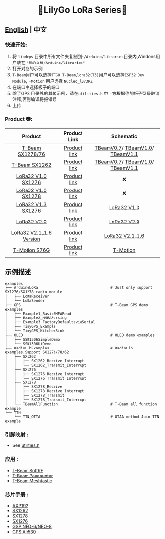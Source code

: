 <h1 align = "center">🌟LilyGo LoRa Series🌟</h1>

## **[English](./README.MD) | 中文**

<h3 align = "left">快速开始:</h3>

1. 将 `libdeps` 目录中所有文件夹复制到`~/Arduino/libraries`目录内,Windons用户放在 `"我的文档/Arduino/libraries"`
2. 打开对应的示例
3. `T-Beam`用户可以选择`TTGO T-Beam`,`lora32(T3)`用户可以选择`ESP32 Dev Module`,`T-Motion` 用户选择 `Nucleo_l073RZ`
4. 在端口中选择板子的端口
5. 除了GPS 目录外的其他示例，请在`utilities.h` 中上方根据你的板子型号取消注释,否则编译将报错误
6. 上传


<h3 align = "left">Product 📷:</h3>


|           Product           |                           Product  Link                            |                                                                   Schematic                                                                    |
| :-------------------------: | :----------------------------------------------------------------: | :--------------------------------------------------------------------------------------------------------------------------------------------: |
|    [T-Beam SX1278/76 ]()    |  [Product link](https://pt.aliexpress.com/item/32967228739.html)   | [TBeamV0.7](schematic/LilyGo_TBeam_V0.7.pdf)/     [TBeamV1.0](schematic/LilyGo_TBeam_V1.0.pdf)/  [TBeamV1.1 ](schematic/LilyGo_TBeam_V1.1.pdf) |
|      [T-Beam SX1262]()      | [Product link](https://pt.aliexpress.com/item/4001287221970.html)  | [TBeamV0.7](schematic/LilyGo_TBeam_V0.7.pdf)/     [TBeamV1.0](schematic/LilyGo_TBeam_V1.0.pdf)/  [TBeamV1.1 ](schematic/LilyGo_TBeam_V1.1.pdf) |
|   [LoRa32 V1.0 SX1276]()    |  [Product link](https://pt.aliexpress.com/item/32842155838.html)   |                                                                       ❌                                                                        |
|   [LoRa32 V1.0 SX1278]()    |  [Product link](https://pt.aliexpress.com/item/32842155838.html)   |                                                                       ❌                                                                        |
|   [LoRa32 V1.3 SX1276]()    | [Product link](https://pt.aliexpress.com/item/4000628100802.html)  |                                                      [LoRa32 V1.3](schematic/T3_V1.3.pdf)                                                      |
|       [LoRa32 V2.0]()       |  [Product link](https://pt.aliexpress.com/item/32847443952.html)   |                                                      [LoRa32 V2.0](schematic/T3_V2.0.pdf)                                                      |
| [LoRa32 V2.1_1.6 Version]() |  [Product link](https://pt.aliexpress.com/item/32872078587.html)   |                                                    [LoRa32 V2.1_1.6](schematic/T3_V1.6.pdf)                                                    |
|      [T-Motion S76G]()      | [Product link](https://www.aliexpress.com/item/4000571051141.html) |                                                       [T-Motion](schematic/T-Motion.pdf)                                                       |


## 示例描述

```
examples
├── ArduinoLoRa                                 # Just only support SX1276/SX1278 radio module
│   ├── LoRaReceiver                            
│   └── LoRaSender
├── GPS                                         # T-Beam GPS demo examples
│   ├── Example1_BasicNMEARead
│   ├── Example2_NMEAParsing
│   ├── Example3_FactoryDefaultsviaSerial
│   ├── TinyGPS_Example
│   └── TinyGPS_KitchenSink
├── OLED                                        # OLED demo examples    
│   ├── SSD1306SimpleDemo
│   └── SSD1306UiDemo   
├── RadioLibExamples                            # RadioLib examples,Support SX1276/78/62
│   ├── SX1262
│   │   ├── SX1262_Receive_Interrupt
│   │   └── SX1262_Transmit_Interrupt
│   ├── SX1276
│   │   ├── SX1276_Receive_Interrupt
│   │   └── SX1276_Transmit_Interrupt
│   ├── SX1278
│   │   ├── SX1278_Receive
│   │   ├── SX1278_Receive_Interrupt
│   │   ├── SX1278_Transmit
│   │   └── SX1278_Transmit_Interrupt
│   └── TBeamAllFunction                        # T-Beam all function example
└── TTN
    └── TTN_OTTA                                # OTAA method Join TTN example

```

<h3 align = "left">引脚映射 :</h3>

- See [utilities.h](examples/ArduinoLoRa/LoRaReceiver/utilities.h)

<h3 align = "left">应用 :</h3>

- [T-Beam SoftRF](https://github.com/lyusupov/SoftRF)
- [T-Beam Paxcounter](https://github.com/cyberman54/ESP32-Paxcounter)
- [T-Beam Meshtastic](https://github.com/meshtastic/Meshtastic-device)

<h3 align = "left">芯片手册 :</h3>

- [AXP192](http://www.x-powers.com/en.php/Info/product_detail/article_id/29)
- [SX1262](https://www.semtech.com/products/wireless-rf/lora-transceivers/sx1262)
- [SX1278](https://www.semtech.com/products/wireless-rf/lora-transceivers/sx1278)
- [SX1276](https://www.semtech.com/products/wireless-rf/lora-transceivers/sx1276)
- [GSP NEO-6/NEO-8](https://www.u-blox.com/en/product/neo-6-series)
- [GPS Air530]()
